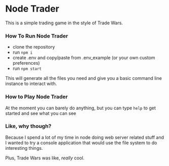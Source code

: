 # Node Trader

This is a simple trading game in the style of Trade Wars.

### How To Run Node Trader

* clone the repository
* run `npm i`
* create .env and copy/paste from .env_example (or your own custom preferences)
* run `npm start`

This will generate all the files you need and give you a basic command line instance to interact with.

### How to Play Node Trader

At the moment you can barely do anything, but you can type `help` to get started and see what you can see

### Like, why though?

Because I spend a lot of my time in node doing web server related stuff and I wanted to try a console application that would use the file system to do interesting things.

Plus, Trade Wars was like, _really_ cool.
